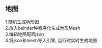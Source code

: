 ## 地图
1.随机生成地形图        
2.放入belnder种程序化生成地形Mesh       
3.编辑地图配置json      
4.将json和mesh导入引擎, 运行时实时生成地图          